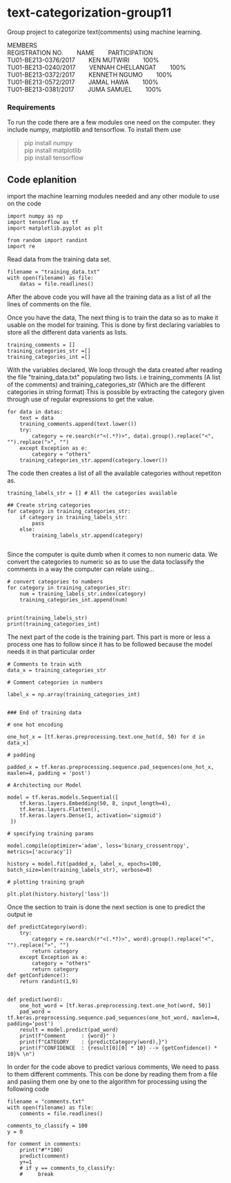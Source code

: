 # text-categorization-group11
Group project to categorize text(comments) using machine learning.

MEMBERS               \
REGISTRATION NO.         &nbsp;&nbsp;&nbsp;&nbsp;&nbsp;&nbsp;                  NAME         &nbsp;&nbsp;&nbsp;&nbsp;&nbsp;&nbsp;           PARTICIPATION \
TU01-BE213-0376/2017      &nbsp;&nbsp;&nbsp;&nbsp;&nbsp;&nbsp;        KEN MUTWIRI            &nbsp;&nbsp;&nbsp;&nbsp;&nbsp;&nbsp;           100% \
TU01-BE213-0240/2017      &nbsp;&nbsp;&nbsp;&nbsp;&nbsp;&nbsp;        VENNAH CHELLANGAT      &nbsp;&nbsp;&nbsp;&nbsp;&nbsp;&nbsp;           100% \
TU01-BE213-0372/2017      &nbsp;&nbsp;&nbsp;&nbsp;&nbsp;&nbsp;        KENNETH NGUMO          &nbsp;&nbsp;&nbsp;&nbsp;&nbsp;&nbsp;           100% \
TU01-BE213-0572/2017      &nbsp;&nbsp;&nbsp;&nbsp;&nbsp;&nbsp;        JAMAL HAWA              &nbsp;&nbsp;&nbsp;&nbsp;&nbsp;&nbsp;          100% \
TU01-BE213-0381/2017      &nbsp;&nbsp;&nbsp;&nbsp;&nbsp;&nbsp;        JUMA SAMUEL              &nbsp;&nbsp;&nbsp;&nbsp;&nbsp;&nbsp;         100% 


### Requirements
To run the code there are a few modules one need on the computer.
they include numpy, matplotlib and tensorflow. To install them use

> pip install numpy \
> pip install matplotlib \
> pip install tensorflow


## Code eplanition

import the machine learning modules needed and any other module to use on the code
```
import numpy as np
import tensorflow as tf
import matplotlib.pyplot as plt

from random import randint
import re
```

Read data from the training data set.

```
filename = "training_data.txt"
with open(filename) as file:
    datas = file.readlines()
```
After the above code you will have all the training data as a list of all the lines of comments on the file.

Once you have the data, The next thing is to train the data so as to make it usable on the model for training.
This is done by first declaring variables to store all the different data varients as lists.

```
training_comments = []
training_categories_str =[]
training_categories_int =[]
```

With the variables declared, We loop through the data created after reading the file "training_data.txt" populating two lists. i.e
training_comments (A list of the comments) and training_categories_str (Which are the different categories in string format)
This is possible by extracting the category given through use of regular expressions to get the value.

```
for data in datas:
    text = data
    training_comments.append(text.lower())
    try:
        category = re.search(r"<(.*?)>", data).group().replace("<", "").replace(">", "") 
    except Exception as e:
        category = "others"
    training_categories_str.append(category.lower())
```

The code then creates a list of all the available categories without repetiton as.

```
training_labels_str = [] # All the categories available

## Create string categories
for category in training_categories_str:
    if category in training_labels_str:
        pass
    else:
        training_labels_str.append(category)
        
```

Since the computer is quite dumb when it comes to non numeric data. We convert the categories to numeric so as to use the data toclassify the comments in a 
way the computer can relate using...

```
# convert categories to numbers
for category in training_categories_str:
    num = training_labels_str.index(category)
    training_categories_int.append(num)


print(training_labels_str)
print(training_categories_int)
```

The next part of the code is the training part. This part is more or less a process one has to follow since it has to be followed because the model needs it
in that particular order

```
# Comments to train with
data_x = training_categories_str

# Comment categories in numbers

label_x = np.array(training_categories_int)


### End of training data

# one hot encoding 

one_hot_x = [tf.keras.preprocessing.text.one_hot(d, 50) for d in data_x]

# padding 

padded_x = tf.keras.preprocessing.sequence.pad_sequences(one_hot_x, maxlen=4, padding = 'post')

# Architecting our Model 

model = tf.keras.models.Sequential([
    tf.keras.layers.Embedding(50, 8, input_length=4),
    tf.keras.layers.Flatten(),
    tf.keras.layers.Dense(1, activation='sigmoid')
 ])

# specifying training params 

model.compile(optimizer='adam', loss='binary_crossentropy', 
metrics=['accuracy'])

history = model.fit(padded_x, label_x, epochs=100, 
batch_size=len(training_labels_str), verbose=0)

# plotting training graph

plt.plot(history.history['loss'])
```

Once the section to train is done the next section is one to predict the output ie

```
def predictCategory(word):
    try:
        category = re.search(r"<(.*?)>", word).group().replace("<", "").replace(">", "")
        return category
    except Exception as e:
        category = "others"
        return category
def getConfidence():
    return randint(1,9)


def predict(word):
    one_hot_word = [tf.keras.preprocessing.text.one_hot(word, 50)]
    pad_word = tf.keras.preprocessing.sequence.pad_sequences(one_hot_word, maxlen=4,  padding='post')
    result = model.predict(pad_word) 
    print(f"Comment     : {word}" )
    print(f"CATEGORY    : {predictCategory(word),}")
    print(f"CONFIDENCE  : {result[0][0] * 10} --> {getConfidence() * 10}% \n")

```

In order for the code above to predict various comments, We need to pass to them different comments. This con be done by reading them from a file and pasiing them one by one to the algorithm for processing using the following code

```
filename = "comments.txt"
with open(filename) as file:
    comments = file.readlines()

comments_to_classify = 100
y = 0 

for comment in comments:
    print("#"*100)
    predict(comment)
    y+=1
    # if y == comments_to_classify:
    #     break
```
